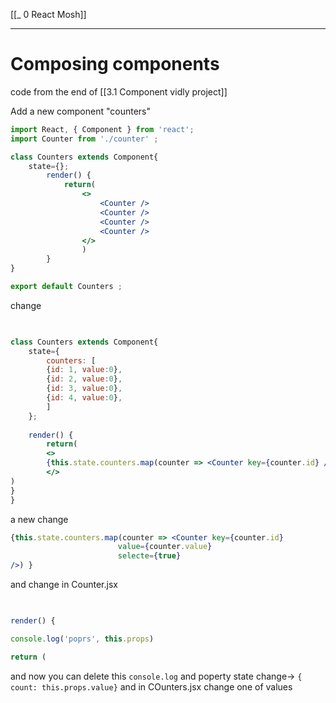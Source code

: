 [[_ 0 React Mosh]]


---
# Composing components
code from the end of [[3.1 Component vidly project]]

Add a new component "counters"
```jsx
import React, { Component } from 'react';
import Counter from './counter' ;

class Counters extends Component{
	state={};
		render() {
			return(
				<>
					<Counter />
					<Counter />
					<Counter />
					<Counter />
				</>
				)
		}
}

export default Counters ;
```

change
```jsx
  

class Counters extends Component{
	state={
		counters: [
		{id: 1, value:0},
		{id: 2, value:0},
		{id: 3, value:0},
		{id: 4, value:0},
		]
	};
	
	render() {
		return(
		<>
		{this.state.counters.map(counter => <Counter key={counter.id} />) }
		</>
)
}
}
```

a new change
```jsx
{this.state.counters.map(counter => <Counter key={counter.id}
						value={counter.value}
						selecte={true}
/>) }
```
and change in Counter.jsx
```jsx
  

render() {

console.log('poprs', this.props)

return (
```

and now you can delete this `console.log`
and poperty state change-> `{ count: this.props.value}` and in COunters.jsx change one  of values












